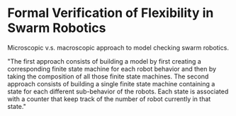 Formal Verification of Flexibility in Swarm Robotics
=====

Microscopic v.s. macroscopic
approach to model checking
swarm robotics.

"The first approach consists of building a model by first creating a corresponding
finite state machine for each robot behavior and then by taking the composition of
all those finite state machines. The second approach consists of building a single
finite state machine containing a state for each different sub-behavior of the robots.
Each state is associated with a counter that keep track of the number of robot
currently in that state."
